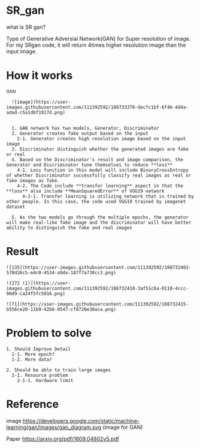 # SR_gan
  what is SR gan?
  
  Type of Generative Adversial Network(GAN) for Super resolution of image. For my SRgan code, it will return 4times higher resolution image than the input image.

# How it works
    
<sub> GAN </sub>

      ![image](https://user-images.githubusercontent.com/111392592/188733370-decfc1bf-6f46-4d4a-adad-c5a1dbf1917d.png)

      
      1. GAN network has two models, Generator, Discriminator
      2. Generator creates fake output based on the input
        2-1. Generator creates high resolution image based on the input image
      3. Discriminator distinguish whether the generated images are fake or real
      4. Based on the Discriminator's result and image comparison, the Generator and Discriminator tune themselves to reduce **loss**
        4-1. Loss function in this model will include BinaryCrossEntropy of whether Discriminator successfully classify real images as real or fake images as fake.
        4-2. The Code include **transfer learning** aspect in that the **loss** also include **MeanSquaredError** of VGG19 network
          4-2-1. Transfer learning is utilizing network that is trained by other people. In this case, the code used VGG19 trained by imagenet dataset
      
      5. As the two models go through the multiple epochs, the generator will make real-like fake image and the discriminator will have better ability to distinguish the fake and real images
      
      

  # Result
    
    ![135](https://user-images.githubusercontent.com/111392592/188732402-570d26c5-e4c0-4534-a9da-187f7a738cc3.png)
    
    ![272 (1)](https://user-images.githubusercontent.com/111392592/188732410-3af51c6a-0110-4ccc-90d9-ca24f5fc5016.png)
    
    ![71](https://user-images.githubusercontent.com/111392592/188732415-b556ce20-11b9-42b6-9547-cf8720e38aca.png)
    
    
  # Problem to solve
    
    1. Should Improve Detail
      1-1. More epoch?
      1-2. More data?
      
    2. Should be able to train large images
      2-1. Resource problem
        2-1-1. Hardware limit
   
 
# Reference
  image
    https://developers.google.com/static/machine-learning/gan/images/gan_diagram.svg  (image for GAN)
    
  Paper
    https://arxiv.org/pdf/1609.04802v5.pdf
  
  
      

